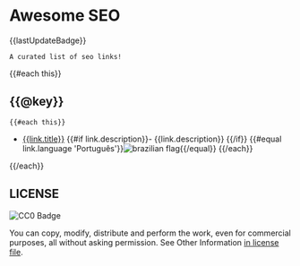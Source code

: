 # Awesome SEO
{{lastUpdateBadge}}

    A curated list of seo links!
[br]: https://upload.wikimedia.org/wikipedia/commons/4/40/Icons-flag-br.png  "Conteúdo disponível em português"

{{#each this}}    
## {{@key}}
    {{#each this}}
* [{{link.title}}]({{link.href}}) {{#if link.description}}- {{link.description}} {{/if}} {{#equal link.language 'Português'}}![brazilian flag][br]{{/equal}}
    {{/each}}
    
{{/each}}

## LICENSE

![CC0 Badge](http://mirrors.creativecommons.org/presskit/buttons/88x31/svg/publicdomain.svg)

You can copy, modify, distribute and perform the work, even for commercial purposes, all without asking permission. See Other Information [in license file](LICENSE).